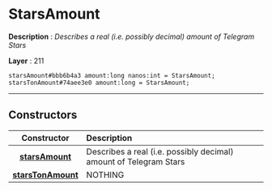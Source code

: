 # StarsAmount

**Description** : *Describes a real \(i\.e\. possibly decimal\) amount of Telegram Stars*

**Layer** : 211

```tl
starsAmount#bbb6b4a3 amount:long nanos:int = StarsAmount;
starsTonAmount#74aee3e0 amount:long = StarsAmount;
```

---

## Constructors

| Constructor | Description |
| :---: | :--- |
| [**starsAmount**](constructor/starsAmount) | Describes a real (i.e. possibly decimal) amount of Telegram Stars |
| [**starsTonAmount**](constructor/starsTonAmount) | NOTHING |
